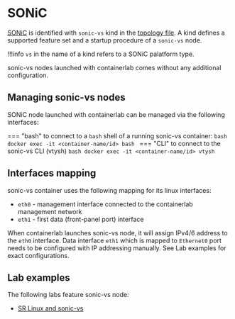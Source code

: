 # SONiC

[SONiC](https://www.juniper.net/documentation/us/en/software/sonic-vs/sonic-vs-deployment/topics/concept/understanding-sonic-vs.html) is identified with `sonic-vs` kind in the [topology file](../topo-def-file.md). A kind defines a supported feature set and a startup procedure of a `sonic-vs` node.

!!!info
    `vs` in the name of a kind refers to a SONiC palatform type.

sonic-vs nodes launched with containerlab comes without any additional configuration.

## Managing sonic-vs nodes
SONiC node launched with containerlab can be managed via the following interfaces:

=== "bash"
    to connect to a `bash` shell of a running sonic-vs container:
    ```bash
    docker exec -it <container-name/id> bash
    ```
=== "CLI"
    to connect to the sonic-vs CLI (vtysh)
    ```bash
    docker exec -it <container-name/id> vtysh
    ```


## Interfaces mapping
sonic-vs container uses the following mapping for its linux interfaces:

* `eth0` - management interface connected to the containerlab management network
* `eth1` - first data (front-panel port) interface

When containerlab launches sonic-vs node, it will assign IPv4/6 address to the `eth0` interface. Data interface `eth1` which is mapped to `Ethernet0` port needs to be configured with IP addressing manually. See Lab examples for exact configurations.

## Lab examples
The following labs feature sonic-vs node:

- [SR Linux and sonic-vs](../../lab-examples/srl-sonic.md)